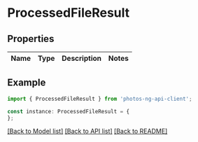 # ProcessedFileResult


## Properties

Name | Type | Description | Notes
------------ | ------------- | ------------- | -------------

## Example

```typescript
import { ProcessedFileResult } from 'photos-ng-api-client';

const instance: ProcessedFileResult = {
};
```

[[Back to Model list]](../README.md#documentation-for-models) [[Back to API list]](../README.md#documentation-for-api-endpoints) [[Back to README]](../README.md)
